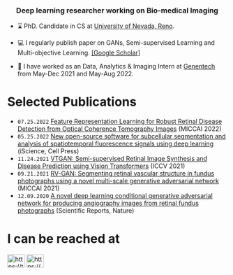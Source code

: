 <h3 align="center"> Deep learning researcher working on Bio-medical Imaging </h3>

<!-- :mag_right: **I'm in the job market and actively looking for full-time positions in Deep Learning, Computer Vision and Medical Imaging from May 2023**. [[Curriculum Vitae]](https://www.sharifamit.com/files/Sharif_Amit_Kamran_CV.pdf) 
-->
- :hourglass: PhD. Candidate in CS at  [University of Nevada, Reno](https://www.cse.unr.edu/).

- :computer: I regularly publish paper on GANs, Semi-supervised Learning and Multi-objective Learning. [[Google Scholar]](https://scholar.google.com/citations?user=DW0hlZsAAAAJ&hl=en)

-  :pill: I have worked as an Data, Analytics & Imaging Intern at [Genentech](https://www.gene.com/) from May-Dec 2021 and May-Aug 2022.


# Selected Publications

- `07.25.2022` [Feature Representation Learning for Robust Retinal Disease Detection from Optical Coherence Tomography Images](https://link.springer.com/chapter/10.1007/978-3-031-16525-2_3) (MICCAI 2022)
- `05.25.2022` [New open-source software for subcellular segmentation and analysis of spatiotemporal fluorescence signals using deep learning](https://www.sciencedirect.com/science/article/pii/S2589004222005478) (iScience, Cell Press)
- `11.24.2021` [VTGAN: Semi-supervised Retinal Image Synthesis and Disease Prediction using Vision Transformers](https://ieeexplore.ieee.org/document/9607858) (ICCV 2021)
- `09.21.2021` [RV-GAN: Segmenting retinal vascular structure in fundus photographs using a novel multi-scale generative adversarial network](https://link.springer.com/chapter/10.1007/978-3-030-87237-3_4) (MICCAI 2021)
- `12.09.2020` [A novel deep learning conditional generative adversarial network for producing angiography images from retinal fundus photographs](https://www.nature.com/articles/s41598-020-78696-2) (Scientific Reports, Nature)



# I can be reached at
<p align="left">
<a href="https://twitter.com/dopplerganger12" target="blank"><img align="center" src="https://raw.githubusercontent.com/rahuldkjain/github-profile-readme-generator/master/src/images/icons/Social/twitter.svg" alt="https://twitter.com/dopplerganger12" height="30" width="40" /></a>
<a href="https://www.linkedin.com/in/sharif-a-b15004105/" target="blank"><img align="center" src="https://raw.githubusercontent.com/rahuldkjain/github-profile-readme-generator/master/src/images/icons/Social/linked-in-alt.svg" alt="https://www.linkedin.com/in/sharif-a-b15004105/" height="30" width="40" /></a>
</p>

<!--
# Skills
## Programming and Scripting Languages
<a href="https://www.python.org" target="_blank" rel="noreferrer"> <img src="https://raw.githubusercontent.com/devicons/devicon/master/icons/python/python-original.svg" alt="python" width="40" height="40"/> </a> 
<a href="https://www.w3schools.com/cpp/" target="_blank" rel="noreferrer"> <img src="https://raw.githubusercontent.com/devicons/devicon/master/icons/cplusplus/cplusplus-original.svg" alt="cplusplus" width="40" height="40"/> </a>
<a href="https://www.gnu.org/software/bash/" target="_blank" rel="noreferrer"> <img src="https://www.vectorlogo.zone/logos/gnu_bash/gnu_bash-icon.svg" alt="bash" width="40" height="40"/> </a> 
<a href="https://www.mathworks.com/products/matlab.html" target="_blank" rel="noreferrer"> <img src="https://upload.wikimedia.org/wikipedia/commons/2/21/Matlab_Logo.png" alt="matlab" width="40" height="40"/> </a> 
<a href="https://www.mysql.com/" target="_blank" rel="noreferrer"> <img src="https://raw.githubusercontent.com/devicons/devicon/master/icons/mysql/mysql-original-wordmark.svg" alt="mysql" width="40" height="40"/> </a> 

## DL/ML and Data Wrangling Libraries 
<a href="https://www.tensorflow.org" target="_blank" rel="noreferrer"> <img src="https://www.vectorlogo.zone/logos/tensorflow/tensorflow-icon.svg" alt="tensorflow" width="40" height="40"/> </a>
<a href="https://keras.io/" target="_blank" rel="noreferrer"> <img src="https://github.com/valohai/ml-logos/blob/master/keras.svg" alt="keras" width="40" height="40"/> </a>
<a href="https://pytorch.org/" target="_blank" rel="noreferrer"> <img src="https://www.vectorlogo.zone/logos/pytorch/pytorch-icon.svg" alt="pytorch" width="40" height="40"/> </a> 
<a href="https://caffe.berkeleyvision.org/" target="_blank" rel="noreferrer"> <img src="https://github.com/valohai/ml-logos/blob/master/caffe.svg"  alt="caffe" width="40" height="40"/> </a> 
<a href="https://scikit-learn.org/" target="_blank" rel="noreferrer"> <img src="https://upload.wikimedia.org/wikipedia/commons/0/05/Scikit_learn_logo_small.svg" alt="scikit_learn" width="40" height="40"/> </a> 
<a href="https://numpy.org/" target="_blank" rel="noreferrer"> <img src="https://github.com/valohai/ml-logos/blob/master/numpy-logo.svg" alt="numpy" width="40" height="40"/> </a> 
 <a href="https://scipy.org/" target="_blank" rel="noreferrer"> <img src="https://raw.githubusercontent.com/devicons/devicon/2ae2a900d2f041da66e950e4d48052658d850630/icons/pandas/pandas-original.svg" alt="pandas" width="40" height="40"/> </a> 
 <a href="https://pandas.pydata.org/" target="_blank" rel="noreferrer"> <img src="https://github.com/valohai/ml-logos/blob/master/scipy.svg" alt="scipy" width="40" height="40"/> </a> 
 
## Image Processing and Visualization
<a href="https://opencv.org/" target="_blank" rel="noreferrer"> <img src="https://www.vectorlogo.zone/logos/opencv/opencv-icon.svg" alt="opencv" width="40" height="40"/> </a>
<a href="https://pillow.readthedocs.io/en/stable/" target="_blank" rel="noreferrer"> <img src="https://raw.githubusercontent.com/python-pillow/pillow-logo/master/pillow-logo-248x250.png" alt="Pillow" width="40" height="40"/> </a>
<a href="https://simpleitk.org/about.html" target="_blank" rel="noreferrer"> <img src="https://upload.wikimedia.org/wikipedia/commons/3/31/Simpleitk_logo_v2.svg" alt="SimpleITK" width="40" height="40"/> </a>
<a href="https://matplotlib.org/" target="_blank" rel="noreferrer"> <img src="https://github.com/valohai/ml-logos/blob/master/matplotlib.svg" alt="matplotlib" width="40" height="40"/> </a> 
<a href="https://seaborn.pydata.org/" target="_blank" rel="noreferrer"> <img src="https://seaborn.pydata.org/_images/logo-mark-lightbg.svg" alt="seaborn" width="40" height="40"/> </a>
<a href="https://fiji.sc/" target="_blank" rel="noreferrer"> <img src="https://upload.wikimedia.org/wikipedia/commons/5/55/FIJI_%28software%29_Logo.svg" alt="Fiji" width="40" height="40"/> </a>
<a href="https://vtk.org/" target="_blank" rel="noreferrer"> <img src="https://upload.wikimedia.org/wikipedia/commons/7/76/Visualization_Toolkit_logo.svg" alt="VTK" width="40" height="40"/> </a>

## Systems, Cloud Computing and Containers
<a href="https://www.linux.org/" target="_blank" rel="noreferrer"> <img src="https://raw.githubusercontent.com/devicons/devicon/master/icons/linux/linux-original.svg" alt="linux" width="40" height="40"/> </a>
<a href="https://www.docker.com/" target="_blank" rel="noreferrer"> <img src="https://raw.githubusercontent.com/devicons/devicon/master/icons/docker/docker-original-wordmark.svg" alt="docker" width="40" height="40"/> </a> 
<a href="https://cloud.google.com" target="_blank" rel="noreferrer"> <img src="https://www.vectorlogo.zone/logos/google_cloud/google_cloud-icon.svg" alt="gcp" width="40" height="40"/> </a> 
<a href="https://aws.amazon.com" target="_blank" rel="noreferrer"> <img src="https://raw.githubusercontent.com/devicons/devicon/master/icons/amazonwebservices/amazonwebservices-original-wordmark.svg" alt="aws" width="40" height="40"/> </a>
<a href="https://slurm.schedmd.com/documentation.html" target="_blank" rel="noreferrer"> <img src="https://upload.wikimedia.org/wikipedia/commons/3/3a/Slurm_logo.svg" alt="slurm" width="40" height="40"/> </a>

## Utilities/Misc
<a href="https://streamlit.io/" target="_blank" rel="noreferrer"> <img src="https://streamlit.io/images/brand/streamlit-mark-color.svg" alt="streamlit" width="40" height="40"/> </a> 
<a href="https://flask.palletsprojects.com/" target="_blank" rel="noreferrer"> <img src="https://www.vectorlogo.zone/logos/pocoo_flask/pocoo_flask-icon.svg" alt="flask" width="40" height="40"/> </a> 
<a href="https://git-scm.com/" target="_blank" rel="noreferrer"> <img src="https://www.vectorlogo.zone/logos/git-scm/git-scm-icon.svg" alt="git" width="40" height="40"/> </a> 
<a href="https://postman.com" target="_blank" rel="noreferrer"> <img src="https://www.vectorlogo.zone/logos/getpostman/getpostman-icon.svg" alt="postman" width="40" height="40"/> </a>
<a href="https://code.visualstudio.com/" target="_blank" rel="noreferrer"> <img src="https://upload.wikimedia.org/wikipedia/commons/9/9a/Visual_Studio_Code_1.35_icon.svg" alt="vs-code" width="40" height="40"/> </a>
-->




